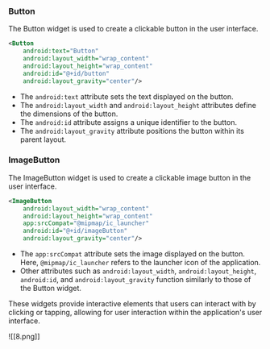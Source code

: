 ### Button

The Button widget is used to create a clickable button in the user interface.

```xml
<Button
    android:text="Button"
    android:layout_width="wrap_content"
    android:layout_height="wrap_content"
    android:id="@+id/button"
    android:layout_gravity="center"/>
```
- The `android:text` attribute sets the text displayed on the button.
- The `android:layout_width` and `android:layout_height` attributes define the dimensions of the button.
- The `android:id` attribute assigns a unique identifier to the button.
- The `android:layout_gravity` attribute positions the button within its parent layout.

### ImageButton

The ImageButton widget is used to create a clickable image button in the user interface.

```xml
<ImageButton
    android:layout_width="wrap_content"
    android:layout_height="wrap_content"
    app:srcCompat="@mipmap/ic_launcher"
    android:id="@+id/imageButton"
    android:layout_gravity="center"/>
```
- The `app:srcCompat` attribute sets the image displayed on the button. Here, `@mipmap/ic_launcher` refers to the launcher icon of the application.
- Other attributes such as `android:layout_width`, `android:layout_height`, `android:id`, and `android:layout_gravity` function similarly to those of the Button widget.

These widgets provide interactive elements that users can interact with by clicking or tapping, allowing for user interaction within the application's user interface.



![[8.png]]


